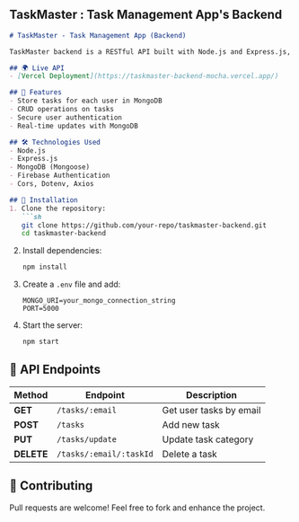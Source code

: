 ## TaskMaster : Task Management App's Backend

```md
# TaskMaster - Task Management App (Backend)

TaskMaster backend is a RESTful API built with Node.js and Express.js, using MongoDB for data storage.

## 🌍 Live API
- [Vercel Deployment](https://taskmaster-backend-mocha.vercel.app/)

## 📌 Features
- Store tasks for each user in MongoDB
- CRUD operations on tasks
- Secure user authentication
- Real-time updates with MongoDB

## 🛠️ Technologies Used
- Node.js
- Express.js
- MongoDB (Mongoose)
- Firebase Authentication
- Cors, Dotenv, Axios

## 🏰 Installation
1. Clone the repository:
   ```sh
   git clone https://github.com/your-repo/taskmaster-backend.git
   cd taskmaster-backend
   ```
2. Install dependencies:
   ```sh
   npm install
   ```
3. Create a `.env` file and add:
   ```env
   MONGO_URI=your_mongo_connection_string
   PORT=5000
   ```
4. Start the server:
   ```sh
   npm start
   ```

## 🔗 API Endpoints
| Method | Endpoint           | Description                |
|--------|-------------------|----------------------------|
| **GET**  | `/tasks/:email`  | Get user tasks by email    |
| **POST** | `/tasks`         | Add new task               |
| **PUT**  | `/tasks/update`  | Update task category       |
| **DELETE** | `/tasks/:email/:taskId` | Delete a task |

## 🤝 Contributing
Pull requests are welcome! Feel free to fork and enhance the project.